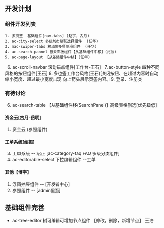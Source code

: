 ## 开发计划

### 组件开发列表
    1. 多页签  基础组件[nav-tabs] (赵宇，古月)
    2. ac-city-select 多级城市级联选择组件  (任华)
    3. mac-swiper-tabs 移动端多项侧滑组件  (任华)
    4. ac-search-pannel 搜索面板组件【从基础组件中移】(绍振)
    5. ac-page-layout 【从基础组件中移】(任华)
    6. ac-scroll-navbar 滚动锚点组件[工作台-王石]
    7. ac-button-style 四种不同风格的按钮组件[王石] 
    8. 多也签工作台风格(王石)[关闭按钮、在超过内容时自动缩小宽度、超过最小宽度出现 向上箭头展示页签内容。]
    9. 登录、注册类
    

### 有待讨论
6. ac-search-table 【从基础组件移(SearchPanel)】高级表格删选[优先级低]

#### 资金云[古月-岳明]
1. 资金云  (参照组件)

#### 工单系统[绍振]
3. 工单系统 -- 绍正 [ac-category-faq FAQ 多级分类组件]
4. ac-editorable-select 下拉编辑组件  --工单

#### 其他【博宇】
 1. 浮窗抽屉组件 -- [开发者中心]
 2. 参照组件 -- [admin里面]

## 基础组件完善
- ac-tree-editor 树可编辑可增加节点组件   【修改，删除，新增节点】 王浩


